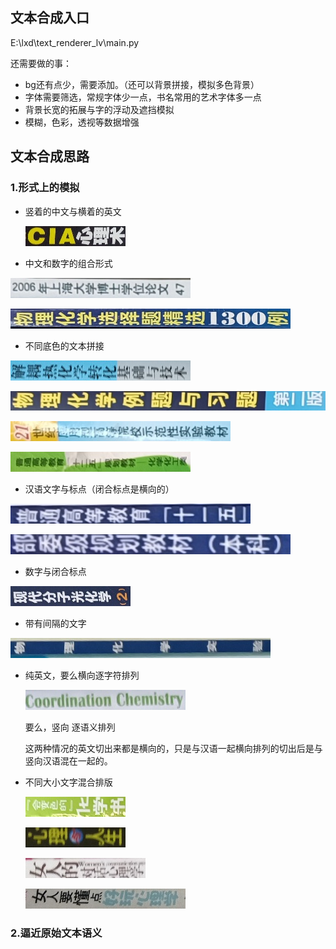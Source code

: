 ## 文本合成入口

E:\lxd\text_renderer_lv\main.py

还需要做的事：
* bg还有点少，需要添加。（还可以背景拼接，模拟多色背景）
* 字体需要筛选，常规字体少一点，书名常用的艺术字体多一点
* 背景长宽的拓展与字的浮动及遮挡模拟
* 模糊，色彩，透视等数据增强


## 文本合成思路

### 1.形式上的模拟

* 竖着的中文与横着的英文

  ![bookseg_0430_183237_11_IMG20220430161927_00008](readme_lv.assets/bookseg_0430_183237_11_IMG20220430161927_00008.jpg)

  

* 中文和数字的组合形式

![bookseg_0427_185462_IMG_20220426_131153(1)_00022](readme_lv.assets/bookseg_0427_185462_IMG_20220426_131153(1)_00022.jpg)

![bookseg_0427_185462_IMG_20220426_131231(1)_00024](readme_lv.assets/bookseg_0427_185462_IMG_20220426_131231(1)_00024.jpg)

* 不同底色的文本拼接

![bookseg_0427_185462_IMG_20220426_131037_00005](readme_lv.assets/bookseg_0427_185462_IMG_20220426_131037_00005.jpg)

![bookseg_0427_185462_IMG_20220426_131055_00035](readme_lv.assets/bookseg_0427_185462_IMG_20220426_131055_00035.jpg)

![bookseg_0427_185462_IMG_20220426_131103_00026](readme_lv.assets/bookseg_0427_185462_IMG_20220426_131103_00026.jpg)

![bookseg_0427_185462_IMG_20220426_131116(1)_00053](readme_lv.assets/bookseg_0427_185462_IMG_20220426_131116(1)_00053.jpg)

* 汉语文字与标点（闭合标点是横向的）

![bookseg_0427_185462_IMG_20220426_131108_00078](readme_lv.assets/bookseg_0427_185462_IMG_20220426_131108_00078.jpg)

![bookseg_0427_185462_IMG_20220426_131108_00079](readme_lv.assets/bookseg_0427_185462_IMG_20220426_131108_00079.jpg)

* 数字与闭合标点

![bookseg_0427_185462_IMG_20220426_131128(1)_00019](readme_lv.assets/bookseg_0427_185462_IMG_20220426_131128(1)_00019.jpg)

* 带有间隔的文字

![bookseg_0427_185462_IMG_20220426_131116(1)_00001](readme_lv.assets/bookseg_0427_185462_IMG_20220426_131116(1)_00001.jpg)



* 纯英文，要么横向逐字符排列

  ![bookseg_0427_185462_IMG_20220426_131027_00027](readme_lv.assets/bookseg_0427_185462_IMG_20220426_131027_00027.jpg)

  要么，竖向 逐语义排列

  这两种情况的英文切出来都是横向的，只是与汉语一起横向排列的切出后是与竖向汉语混在一起的。

* 不同大小文字混合排版

  ![bookseg_0427_185462_IMG_20220426_131221(1)_00020](readme_lv.assets/bookseg_0427_185462_IMG_20220426_131221(1)_00020.jpg)

  ![bookseg_0430_183237_11_IMG20220430161904_00001](readme_lv.assets/bookseg_0430_183237_11_IMG20220430161904_00001.jpg)

  ![bookseg_0430_183237_11_IMG20220430161910_00006](readme_lv.assets/bookseg_0430_183237_11_IMG20220430161910_00006.jpg)

  ![bookseg_0430_183237_11_IMG20220430161931_00000](readme_lv.assets/bookseg_0430_183237_11_IMG20220430161931_00000.jpg)

### 2.逼近原始文本语义